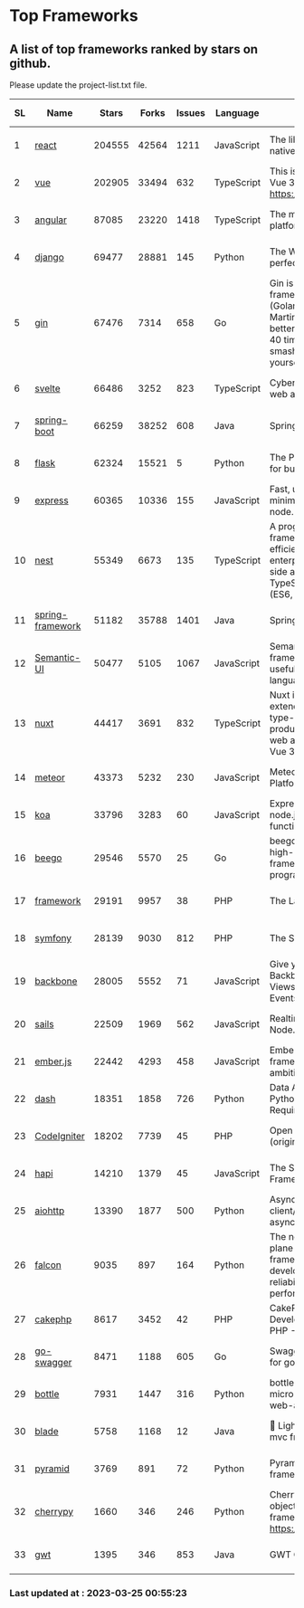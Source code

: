 # Top Frameworks
## A list of top frameworks ranked by stars on github.  
Please update the project-list.txt file.

| SL| Name  | Stars| Forks| Issues | Language | Description | Last Commit |
| --| ------| -----| ---- | ------ | -------- | ----------- | ----------- |
| 1 | [react](https://github.com/facebook/react) | 204555 | 42564 | 1211 | JavaScript | The library for web and native user interfaces | 2023-03-25 00:05:23 |
| 2 | [vue](https://github.com/vuejs/vue) | 202905 | 33494 | 632 | TypeScript | This is the repo for Vue 2. For Vue 3, go to https://github.com/vuejs/core | 2023-02-04 18:16:38 |
| 3 | [angular](https://github.com/angular/angular) | 87085 | 23220 | 1418 | TypeScript | The modern web developer’s platform | 2023-03-24 17:41:10 |
| 4 | [django](https://github.com/django/django) | 69477 | 28881 | 145 | Python | The Web framework for perfectionists with deadlines. | 2023-03-24 19:47:34 |
| 5 | [gin](https://github.com/gin-gonic/gin) | 67476 | 7314 | 658 | Go | Gin is a HTTP web framework written in Go (Golang). It features a Martini-like API with much better performance -- up to 40 times faster. If you need smashing performance, get yourself some Gin. | 2023-03-02 00:12:20 |
| 6 | [svelte](https://github.com/sveltejs/svelte) | 66486 | 3252 | 823 | TypeScript | Cybernetically enhanced web apps | 2023-03-21 17:13:03 |
| 7 | [spring-boot](https://github.com/spring-projects/spring-boot) | 66259 | 38252 | 608 | Java | Spring Boot | 2023-03-24 16:48:45 |
| 8 | [flask](https://github.com/pallets/flask) | 62324 | 15521 | 5 | Python | The Python micro framework for building web applications. | 2023-03-11 16:34:56 |
| 9 | [express](https://github.com/expressjs/express) | 60365 | 10336 | 155 | JavaScript | Fast, unopinionated, minimalist web framework for node. | 2023-02-26 18:34:32 |
| 10 | [nest](https://github.com/nestjs/nest) | 55349 | 6673 | 135 | TypeScript | A progressive Node.js framework for building efficient, scalable, and enterprise-grade server-side applications on top of TypeScript & JavaScript (ES6, ES7, ES8) 🚀 | 2023-03-24 07:40:38 |
| 11 | [spring-framework](https://github.com/spring-projects/spring-framework) | 51182 | 35788 | 1401 | Java | Spring Framework | 2023-03-24 16:54:33 |
| 12 | [Semantic-UI](https://github.com/Semantic-Org/Semantic-UI) | 50477 | 5105 | 1067 | JavaScript | Semantic is a UI component framework based around useful principles from natural language. | 2023-01-11 17:05:32 |
| 13 | [nuxt](https://github.com/nuxt/nuxt) | 44417 | 3691 | 832 | TypeScript | Nuxt is an intuitive and extendable way to create type-safe, performant and production-grade full-stack web apps and websites with Vue 3. | 2023-03-24 18:31:59 |
| 14 | [meteor](https://github.com/meteor/meteor) | 43373 | 5232 | 230 | JavaScript | Meteor, the JavaScript App Platform | 2023-03-10 20:58:10 |
| 15 | [koa](https://github.com/koajs/koa) | 33796 | 3283 | 60 | JavaScript | Expressive middleware for node.js using ES2017 async functions | 2023-01-02 06:55:07 |
| 16 | [beego](https://github.com/beego/beego) | 29546 | 5570 | 25 | Go | beego is an open-source, high-performance web framework for the Go programming language. | 2023-03-09 07:19:01 |
| 17 | [framework](https://github.com/laravel/framework) | 29191 | 9957 | 38 | PHP | The Laravel Framework. | 2023-03-24 12:51:48 |
| 18 | [symfony](https://github.com/symfony/symfony) | 28139 | 9030 | 812 | PHP | The Symfony PHP framework | 2023-03-23 05:05:00 |
| 19 | [backbone](https://github.com/jashkenas/backbone) | 28005 | 5552 | 71 | JavaScript | Give your JS App some Backbone with Models, Views, Collections, and Events | 2023-01-04 11:09:21 |
| 20 | [sails](https://github.com/balderdashy/sails) | 22509 | 1969 | 562 | JavaScript | Realtime MVC Framework for Node.js | 2023-02-17 22:35:42 |
| 21 | [ember.js](https://github.com/emberjs/ember.js) | 22442 | 4293 | 458 | JavaScript | Ember.js - A JavaScript framework for creating ambitious web applications | 2023-03-22 16:50:05 |
| 22 | [dash](https://github.com/plotly/dash) | 18351 | 1858 | 726 | Python | Data Apps & Dashboards for Python. No JavaScript Required. | 2023-03-17 14:25:19 |
| 23 | [CodeIgniter](https://github.com/bcit-ci/CodeIgniter) | 18202 | 7739 | 45 | PHP | Open Source PHP Framework (originally from EllisLab) | 2023-03-22 00:03:09 |
| 24 | [hapi](https://github.com/hapijs/hapi) | 14210 | 1379 | 45 | JavaScript | The Simple, Secure Framework Developers Trust | 2023-03-20 00:52:56 |
| 25 | [aiohttp](https://github.com/aio-libs/aiohttp) | 13390 | 1877 | 500 | Python | Asynchronous HTTP client/server framework for asyncio and Python | 2023-03-17 02:31:00 |
| 26 | [falcon](https://github.com/falconry/falcon) | 9035 | 897 | 164 | Python | The no-magic web data plane API and microservices framework for Python developers, with a focus on reliability, correctness, and performance at scale. | 2023-01-18 20:42:26 |
| 27 | [cakephp](https://github.com/cakephp/cakephp) | 8617 | 3452 | 42 | PHP | CakePHP: The Rapid Development Framework for PHP - Official Repository | 2023-03-24 01:27:09 |
| 28 | [go-swagger](https://github.com/go-swagger/go-swagger) | 8471 | 1188 | 605 | Go | Swagger 2.0 implementation for go | 2023-02-04 17:37:23 |
| 29 | [bottle](https://github.com/bottlepy/bottle) | 7931 | 1447 | 316 | Python | bottle.py is a fast and simple micro-framework for python web-applications. | 2022-09-05 15:24:52 |
| 30 | [blade](https://github.com/lets-blade/blade) | 5758 | 1168 | 12 | Java | :rocket: Lightning fast and elegant mvc framework for Java8 | 2022-05-10 12:38:06 |
| 31 | [pyramid](https://github.com/Pylons/pyramid) | 3769 | 891 | 72 | Python | Pyramid - A Python web framework | 2023-02-16 13:50:59 |
| 32 | [cherrypy](https://github.com/cherrypy/cherrypy) | 1660 | 346 | 246 | Python | CherryPy is a pythonic, object-oriented HTTP framework.      https://cherrypy.dev | 2023-01-09 16:26:47 |
| 33 | [gwt](https://github.com/gwtproject/gwt) | 1395 | 346 | 853 | Java | GWT Open Source Project | 2023-03-02 14:43:29 |

### Last updated at : 2023-03-25 00:55:23
